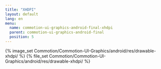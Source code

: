 ```yaml
---
title: "XHDPI"
layout: default
lang: en
menu:
  name: commotion-ui-graphics-android-final-xhdpi
  parent: commotion-ui-graphics-android-final
  position: 5
---
```

{% image_set Commotion/Commotion-UI-Graphics/android/res/drawable-xhdpi/ %}
{% file_set Commotion/Commotion-UI-Graphics/android/res/drawable-xhdpi/ %}
